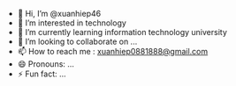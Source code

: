 - 👋 Hi, I’m @xuanhiep46
- 👀 I’m interested in technology
- 🌱 I’m currently learning information technology university
- 💞️ I’m looking to collaborate on ...
- 📫 How to reach me : xuanhiep0881888@gmail.com
- 😄 Pronouns: ...
- ⚡ Fun fact: ...

<!---
xuanhiep46/xuanhiep46 is a ✨ special ✨ repository because its `README.md` (this file) appears on your GitHub profile.
You can click the Preview link to take a look at your changes.
--->
